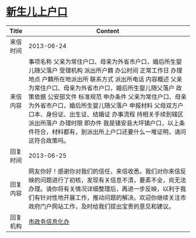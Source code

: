 # [新生儿上户口](http://www.shangluo.gov.cn/zmhd/ldxxxx.jsp?urltype=leadermail.LeaderMailContentUrl&wbtreeid=1112&leadermailid=1889)

| Title |                                                                                                                                 Content                                                                                                                                 |
|:-----:|-------------------------------------------------------------------------------------------------------------------------------------------------------------------------------------------------------------------------------------------------------------------------|
| 来信时间  | 2013-06-24                                                                                                                                                                                                                                                              |
| 来信内容  | 事项名称 父亲为常住户口、母亲为外省市户口，婚后所生婴儿随父落户 受理机构 派出所户籍 办公时间 正常工作日 办理地点 户籍所在地派出所 联系方式 派出所电话 内容概述 父亲为常住户口、母亲为外省市户口，婚后所生婴儿随父落户 政策依据 公安部文件 标准规范 申办条件 父亲为常住户口、母亲为外省市户口，婚后所生婴儿随父落户 申报材料 父母双方户口本、身份证、出生证、结婚证 办事流程 持相关手续到辖区派出所落户 办理时限 即办件 我是镇安县大坪镇户口，以上条件符合，材料都有，到派出所上户口还要什么一堆证明，请问这符合政策吗。 |
| 回复时间  | 2013-06-25                                                                                                                                                                                                                                                              |
| 回复内容  | 网友你好！感谢你对我们的信任，来信收悉。我们对你来信反映的问题进行了初核，发现有关信息不清，要素不全，尚无法办理。请你将有关情况详细整理后，再进一步反映，以利于我们有针对性地开展工作，推动问题的解决。欢迎你继续关注市政府门户网站工作，及时给我们提出宝贵的意见和建议。                                                                                                                                   |
| 回复机构  | [市政务信息化办](../../category/agencies/市政务信息化办.md)                                                                                                                                                                                                                           |